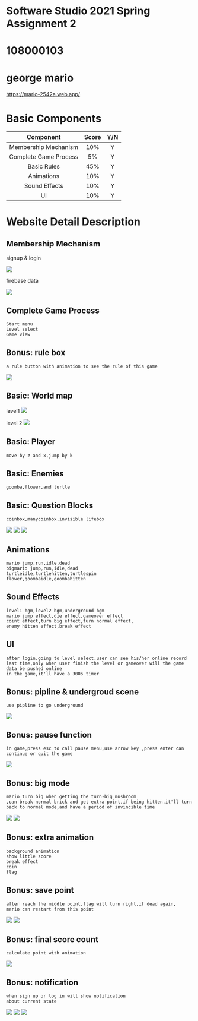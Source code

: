 # Software Studio 2021 Spring Assignment 2
# 108000103
# george mario
https://mario-2542a.web.app/
# Basic Components
|Component|Score|Y/N|
|:-:|:-:|:-:|
|Membership Mechanism|10%|Y|
|Complete Game Process|5%|Y|
|Basic Rules|45%|Y|
|Animations|10%|Y|
|Sound Effects|10%|Y|
|UI|10%|Y|

# Website Detail Description
## Membership Mechanism 
signup & login

![](https://i.imgur.com/OgjkqfP.png)

firebase data

![](https://i.imgur.com/T2nfCKG.png)

## Complete Game Process 
    Start menu
    Level select
    Game view
## Bonus: rule box
    a rule button with animation to see the rule of this game

![](https://i.imgur.com/caydsTc.gif)

## Basic: World map
level1
![](https://i.imgur.com/ScC42Mw.png)

level 2
![](https://i.imgur.com/QCtfWxY.png)
## Basic: Player
    move by z and x,jump by k
## Basic: Enemies
    goomba,flower,and turtle
## Basic: Question Blocks
    coinbox,manycoinbox,invisible lifebox
![](https://i.imgur.com/K5x4K9D.gif)
![](https://i.imgur.com/OdKEMxH.gif)
![](https://i.imgur.com/B0q7dBy.gif)
## Animations
    mario jump,run,idle,dead
    bigmario jump,run,idle,dead
    turtleidle,turtlehitten,turtlespin
    flower,goombaidle,goombahitten

## Sound Effects
    level1 bgm,level2 bgm,underground bgm
    mario jump effect,die effect,gameover effect
    coint effect,turn big effect,turn normal effect,
    enemy hitten effect,break effect

## UI
    after login,going to level select,user can see his/her online record last time,only when user finish the level or gameover will the game data be pushed online
    in the game,it'll have a 300s timer

## Bonus: pipline & undergroud scene
    use pipline to go underground
![](https://i.imgur.com/FvbMbj1.gif)

## Bonus: pause function
    in game,press esc to call pause menu,use arrow key ,press enter can continue or quit the game
![](https://i.imgur.com/LytBn33.gif)

## Bonus: big mode
    mario turn big when getting the turn-big mushroom
    ,can break normal brick and get extra point,if being hitten,it'll turn back to normal mode,and have a period of invincible time
![](https://i.imgur.com/zznhKWR.gif)
![](https://i.imgur.com/RoNqnTm.gif)

## Bonus: extra animation
    background animation
    show little score
    break effect
    coin
    flag

## Bonus: save point
    after reach the middle point,flag will turn right,if dead again,
    mario can restart from this point
![](https://i.imgur.com/haLHqsi.gif)
![](https://i.imgur.com/tYYo1us.gif)
## Bonus: final score count
    calculate point with animation
![](https://i.imgur.com/J9W2XXj.gif)

## Bonus: notification
    when sign up or log in will show notification
    about current state
![](https://i.imgur.com/yEgeY9W.png)
![](https://i.imgur.com/sjIBbuf.png)
![](https://i.imgur.com/ZW07FCG.png)
